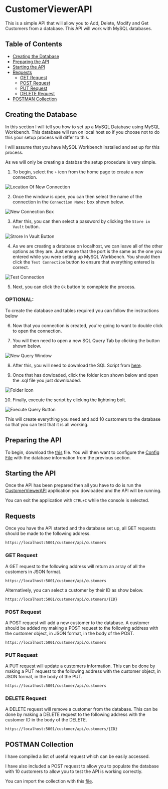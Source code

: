 # **CustomerViewerAPI**
 This is a simple API that will allow you to Add, Delete, Modify and Get Customers from a database. This API will work with MySQL databases.

## Table of Contents
- [Creating the Database](https://github.com/browne878/CustomerViewerAPI#creating-the-database)
- [Preparing the API](https://github.com/browne878/CustomerViewerAPI#preparing-the-api)
- [Starting the API](https://github.com/browne878/CustomerViewerAPI#starting-the-api)
- [Requests](https://github.com/browne878/CustomerViewerAPI#requests)
  - [GET Request](https://github.com/browne878/CustomerViewerAPI#get-request)
  - [POST Request](https://github.com/browne878/CustomerViewerAPI#post-request)
  - [PUT Request](https://github.com/browne878/CustomerViewerAPI#put-request)
  - [DELETE Request](https://github.com/browne878/CustomerViewerAPI#delete-request)
- [POSTMAN Collection](https://github.com/browne878/CustomerViewerAPI#postman-collection)

## Creating the Database

In this section I will tell you how to set up a MySQL Database using MySQL Workbench. This database will run on local host so if you choose not 
to do this your setup process will differ to this.

I will assume that you have MySQL Workbench installed and set up for this process.

As we will only be creating a databse the setup procedure is very simple.

1. To begin, select the `+` icon from the home page to create a new connection.

![Location Of New Connection](Images/location-of-new-connection.png)

2. Once the window is open, you can then select the name of the connection in the `Connection Name:` box shown below.

![New Connection Box](Images/new-connection-box.png)

3. After this, you can then select a password by clicking the `Store in Vault` button.

![Strore In Vault Button](Images/strore-in-vault-button.png)

4. As we are creating a database on localhost, we can leave all of the other options as they are. Just ensure that the port is the same as the one
you entered while you were setting up MySQL Workbench. You should then click the `Test Connection` button to ensure that everything entered is correct.

![Test Connection](Images/test-connection.png)

5. Next, you can click the `Ok` button to comeplete the process.

### OPTIONAL:

To create the database and tables required you can follow the instructions below

6. Now that you connection is created, you're going to want to double click to open the connection.

7. You will then need to open a new SQL Query Tab by clicking the button shown below.

![New Query Window](Images/new-query-window.png)

8. After this, you will need to download the SQL Script from [here](CustomerViewer-CustomerScript.sql).

9. Once that has dowloaded, click the folder icon shown below and open the .sql file you just downloaded.

![Folder Icon](Images/folder-icon.png)

10. Finally, execute the script by clicking the lightning bolt.

![Execute Query Button](Images/execute-query-button.png)

This will create everything you need and add 10 customers to the database so that you can test that it is all working.

## Preparing the API
To begin, download the [this](https://github.com/browne878/CustomerViewerAPI/tree/main/bin/Release/net5.0) file. You will then want to configure the [Config File](https://github.com/browne878/CustomerViewerAPI/blob/main/bin/Release/net5.0/Config/Config.json) with the database information from the previous section.


## Starting the API
Once the API has been prepared then all you have to do is run the [CustomerViewerAPI](https://github.com/browne878/CustomerViewerAPI/blob/main/bin/Release/net5.0/CustomerViewerAPI.exe) application you dowloaded and the API will be running.

You can exit the application with `CTRL+C` while the console is selected.


## Requests


 Once you have the API started and the database set up, all GET requests should be made to the following address.

```
https://localhost:5001/customer/api/customers
```

### GET Request
A GET request to the following address will return an array of all the customers in JSON format.

```
https://localhost:5001/customer/api/customers
```

Alternatively, you can select a customer by their ID as show below.

```
https://localhost:5001/customer/api/customers/{ID}
```

### POST Request
A POST request will add a new customer to the database. A customer should be added my making a POST request to the following address with the
customer object, in JSON format, in the body of the POST.

```
https://localhost:5001/customer/api/customers
```

### PUT Request
A PUT request will update a customers information. This can be done by making a PUT request to the following address with the customer object,
in JSON format, in the body of the PUT.

```
https://localhost:5001/customer/api/customers
```

### DELETE Request
A DELETE request will remove a customer from the database. This can be done by making a DELETE request to the following address with the customer ID
in the body of the DELETE.

```
https://localhost:5001/customer/api/customers/{ID}
```

## POSTMAN Collection

I have compiled a list of useful request which can be easily accessed.

I have also included a POST request to allow you to populate the database with 10 customers to allow you to test the API is working correctly.

You can import the collection with this [file](CustomerViewerAPI_Collection.json).
